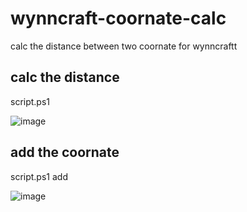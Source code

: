 # wynncraft-coornate-calc
calc the distance between two coornate for wynncraftt
## calc the distance

script.ps1 

![image](https://github.com/CN-CODEGOD/wynncraft-coornate-calc/assets/166476136/3b89b901-e1bb-43c5-97a6-442d11813b66)


## add the coornate 

script.ps1 add

![image](https://github.com/CN-CODEGOD/wynncraft-coornate-calc/assets/166476136/35d74836-21dc-4c06-94c2-8a04b6849247)
